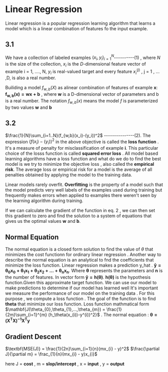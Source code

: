 # Linear Regression

Linear regression is a popular regression learning algorithm that learns a model which is a linear combination of features fo the input example.

## 3.1

We have a collection of labeled examples ${(x_i , y_i)}_{i=1}^{N}$----------(1) , where $N$ is the size of the collection, ${x_i}$ is the $D$-dimensional
feature vector of example i = 1, ...., N, ${y_i}$ is real-valued target and every feature ${x_i}^{(j)}$ , j = 1 , ... ,D, is also a real
number.

Builiding a model $f_{w,b}(X)$ as alinear combination of features of example $\mathbf{x}$: $\mathbf{f_{w,b}(x) = wx + b}$ , where $\mathbf{w}$ is
a D-dimensional vector of parameters and b is  a real number. The notation $f_{w,b}(x)$ means the model $f$ is parameterized by two values
$\mathbf{w}$ and $\mathbf{b}$

## 3.2
$\frac{1}{N}\sum_{i=1..N}(f_{w,b}(x_i)-(y_i))^2$ ---------------(2).
The expression $(f(x_i) - (y_i))^2$ in the above objective is called the $\textbf{loss function}$ . It's a measure of penalty for misclassification of
example $\mathbf{i}$. This particular choice of the losss function is called $\textbf{squared error loss}$ . All model based learning algorithms
have a loss function and what do we do to find the best model is we try to minimize the objective loss , also called the $\textbf{empirical risk}$.
The average loss or empirical risk for a model is the average of all penalties obtained by applying the model to the training data.

Linear models rarely overfit. $\textbf{Overfitting}$ is the property of a model such that the model predicts very well labels of the examples used
during training but frequently makes errors when applied to examples there weren't seen by the learning algorithm during training.

If we can calculate the gradient of the function in eq. 2 , we can then set this gradient to zero and find the solution to a system of equations that
gives us the optimal values $\mathbf{w}$ and $\mathbf{b}$.

## Normal Equation

The normal equation is a closed form solution to find the value of $\theta$ that minimizes the cost functionn for ordinary linear
regression . Another way to describe the normal equation is an analytical to fnd the coefficients that minimize the loss
function. Linear regression makes a prediction y_hat . $\mathbf{\hat{y} = \theta_{0}x_{0} + \theta_{1}x_{1} + \theta_{2}x_{2} +...+\theta_{n}x_{n}}$.
Where $\mathbf{\theta}$ represents the parameters and $\mathbf{n}$ is the number of features. In vector form $\mathbf{\hat{y}= h(\theta)}$.
$\mathbf{h(\theta)}$ is the hypothesis function.Given this approximate target function. We can use our model to make predictions to determine if our model has learned well
It's important we measure the performance of our model on the training data . For this purpose , we compute a loss function . The goal of the function
is to find $\mathbf{theta}$ that minimize our loss function. Loss function mathmatical form $\mathbf{J(\theta_{0},\theta_{1},...,\theta_{m}) = \frac{1}{2m}\sum_{i=1}^{m}
(h_\theta(x_(i))-y^(i))^2}$  . The  normal equation : $\mathbf{\theta = (X^{T}X)^{-1}X^{T}y}$

## Gradient Descent

$\textbf{MSE(J)} = \frac{1}{2n}\sum_{i=1}{n}(mx_{i} - y)^2$
$\frac{\partial J}{\partial m} = \frac_{1}{n}(mx_{i} - y)x_{i}$

here J = $\textbf{cost}$ , m = $\textbf{slop/intercept}$ , x = $\textbf{input}$ , y = $\textbf{output}$
